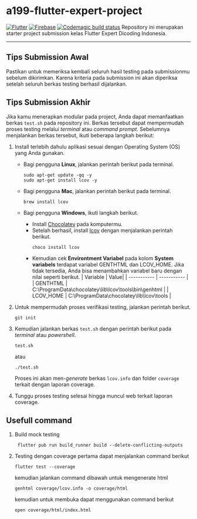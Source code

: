 # a199-flutter-expert-project
[![Flutter](https://img.shields.io/badge/Flutter-1.22-blue)](https://flutter.dev/) [![Firebase](https://img.shields.io/badge/Firebase-v7.5-orange)](https://firebase.google.com/) [![Codemagic build status](https://api.codemagic.io/apps/63c8bc93ce8a439348f81860/5e5f2e8fec6a2e000f7f6d2b/status_badge.svg)](https://codemagic.io/apps/63c8bc93ce8a439348f81860/5e5f2e8fec6a2e000f7f6d2b/latest_build)
Repository ini merupakan starter project submission kelas Flutter Expert Dicoding Indonesia.

---

## Tips Submission Awal

Pastikan untuk memeriksa kembali seluruh hasil testing pada submissionmu sebelum dikirimkan. Karena kriteria pada submission ini akan diperiksa setelah seluruh berkas testing berhasil dijalankan.


## Tips Submission Akhir

Jika kamu menerapkan modular pada project, Anda dapat memanfaatkan berkas `test.sh` pada repository ini. Berkas tersebut dapat mempermudah proses testing melalui *terminal* atau *command prompt*. Sebelumnya menjalankan berkas tersebut, ikuti beberapa langkah berikut:
1. Install terlebih dahulu aplikasi sesuai dengan Operating System (OS) yang Anda gunakan.
    - Bagi pengguna **Linux**, jalankan perintah berikut pada terminal.
        ```
        sudo apt-get update -qq -y
        sudo apt-get install lcov -y
        ```
    
    - Bagi pengguna **Mac**, jalankan perintah berikut pada terminal.
        ```
        brew install lcov
        ```
    - Bagi pengguna **Windows**, ikuti langkah berikut.
        - Install [Chocolatey](https://chocolatey.org/install) pada komputermu.
        - Setelah berhasil, install [lcov](https://community.chocolatey.org/packages/lcov) dengan menjalankan perintah berikut.
            ```
            choco install lcov
            ```
        - Kemudian cek **Environtment Variabel** pada kolom **System variabels** terdapat variabel GENTHTML dan LCOV_HOME. Jika tidak tersedia, Anda bisa menambahkan variabel baru dengan nilai seperti berikut.
            | Variable | Value|
            | ----------- | ----------- |
            | GENTHTML | C:\ProgramData\chocolatey\lib\lcov\tools\bin\genhtml |
            | LCOV_HOME | C:\ProgramData\chocolatey\lib\lcov\tools |
        
2. Untuk mempermudah proses verifikasi testing, jalankan perintah berikut.
    ```
    git init
    ```
3. Kemudian jalankan berkas `test.sh` dengan perintah berikut pada *terminal* atau *powershell*.
    ```
    test.sh
    ```
    atau
    ```
    ./test.sh
    ```
    Proses ini akan men-*generate* berkas `lcov.info` dan folder `coverage` terkait dengan laporan coverage.
4. Tunggu proses testing selesai hingga muncul web terkait laporan coverage.

## Usefull command

1. Build mock testing
   ```
    flutter pub run build_runner build --delete-conflicting-outputs
   ```
2. Testing dengan coverage
    pertama dapat menjalankan command berikut
    ```
    flutter test --coverage
    ```
    kemudian jalankan command dibawah untuk mengenerate html
    ```
    genhtml coverage/lcov.info -o coverage/html
    ```
   kemudian untuk membuka dapat menggunakan command berikut
    ```
    open coverage/html/index.html
    ```
